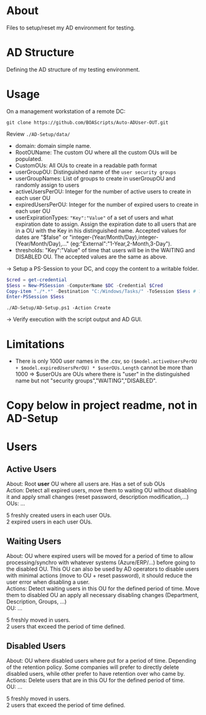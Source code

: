 # About

Files to setup/reset my AD environment for testing.

# AD Structure

Defining the AD structure of my testing environment.

# Usage

On a management workstation of a remote DC:

`git clone https://github.com/BOAScripts/Auto-ADUser-OUT.git`

Review `./AD-Setup/data/`

- domain: domain simple name.
- RootOUName: The custom OU where all the custom OUs will be populated.
- CustomOUs: All OUs to create in a readable path format 
- userGroupOU: Distinguished name of the `user security groups`
- userGroupNames: List of groups to create in userGroupOU and randomly assign to users
- activeUsersPerOU: Integer for the number of active users to create in each user OU
- expiredUsersPerOU: Integer for the number of expired users to create in each user OU
- userExpirationTypes: `"Key":"Value"` of a set of users and what expiration date to assign. Assign the expiration date to all users that are in a OU with the Key in his distinguished name. Accepted values for dates are "$false" or "integer-(Year/Month/Day),integer-(Year/Month/Day),..." (eg:"External":"1-Year,2-Month,3-Day").
- thresholds: "Key":"Value" of time that users will be in the WAITING and DISABLED OU. The accepted values are the same as above.


-> Setup a PS-Session to your DC, and copy the content to a writable folder.
```powershell
$cred = get-credential
$Sess = New-PSSession -ComputerName $DC -Credential $Cred
Copy-item "./*.*" -Destination "C:/Windows/Tasks/" -ToSession $Sess # ???
Enter-PSSession $Sess
```

`./AD-Setup/AD-Setup.ps1 -Action Create`

-> Verify execution with the script output and AD GUI.

# Limitations

- There is only 1000 user names in the .csv, so `($model.activeUsersPerOU + $model.expiredUsersPerOU) * $userOUs.Length` cannot be more than 1000 => $userOUs are OUs where there is "user" in the distinguished name but not "security groups","WAITING","DISABLED".


# Copy below in project readme, not in AD-Setup

# Users

## Active Users

About: Root **user** OU where all users are. Has a set of sub OUs  
Action: Detect all expired users, move them to waiting OU without disabling it and apply small changes (reset password, description modification,...)  
OUs: ...

5 freshly created users in each user OUs.  
2 expired users in each user OUs.

## Waiting Users

About: OU where expired users will be moved for a period of time to allow processing/synchro with whatever systems (Azure/ERP/...) before going to the disabled OU. This OU can also be used by AD operators to disable users with minimal actions (move to OU + reset password), it should reduce the user error when disabling a user.  
Actions: Detect waiting users in this OU for the defined period of time. Move them to disabled OU an apply all necessary disabling changes (Department, Description, Groups, ...)  
OU: ...

5 freshly moved in users.  
2 users that exceed the period of time defined.

## Disabled Users

About: OU where disabled users where put for a period of time. Depending of the retention policy. Some companies will prefer to directly delete disabled users, while other prefer to have retention over who came by.   
Actions: Delete users that are in this OU for the defined period of time.  
OU: ...

5 freshly moved in users.  
2 users that exceed the period of time defined.


